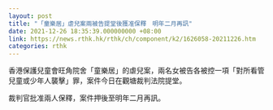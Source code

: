 ```yaml
---
layout: post
title: "「童樂居」虐兒案兩被告提堂後獲准保釋　明年二月再訊"
date: 2021-12-26 18:35:39.000000000 +08:00
link: https://news.rthk.hk/rthk/ch/component/k2/1626058-20211226.htm
categories: rthk
---
```


香港保護兒童會旺角院舍「童樂居」的虐兒案，兩名女被告各被控一項「對所看管兒童或少年人襲擊」罪，案件今日在觀塘裁判法院提堂。

裁判官批准兩人保釋，案件押後至明年二月再訊。

